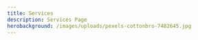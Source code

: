 ```yaml
---
title: Services
description: Services Page
herobackground: /images/uploads/pexels-cottonbro-7482645.jpg
---
```

